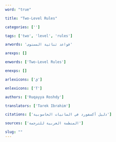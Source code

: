 ```yaml
---
word: "true"

title: "Two-Level Rules"

categories: ['']

tags: ['two', 'level', 'rules']

arwords: 'قواعد ثنائية المستوى'

arexps: []

enwords: ['Two-Level Rules']

enexps: []

arlexicons: ['ق']

enlexicons: ['T']

authors: ['Ruqayya Roshdy']

translators: ['Tarek Ibrahim']

citations: ['دليل أكسفورد في السانيات الحاسوبية']

sources: ['المنظمة العربية للترجمة']

slug: ""
---
```

